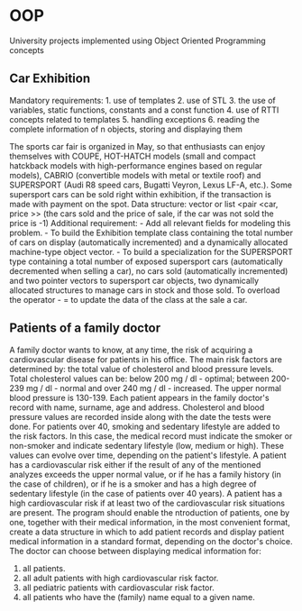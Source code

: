 # OOP
University projects implemented using Object Oriented Programming concepts

## Car Exhibition

  Mandatory requirements:
    1. use of templates
    2. use of STL
    3. the use of variables, static functions, constants and a const function
    4. use of RTTI concepts related to templates
    5. handling exceptions
    6. reading the complete information of n objects, storing and displaying them

  The sports car fair is organized in May, so that enthusiasts can enjoy themselves
with COUPE, HOT-HATCH models (small and compact hatckback models with
high-performance engines based on regular models), CABRIO (convertible models with
metal or textile roof) and SUPERSPORT (Audi R8 speed cars, Bugatti
Veyron, Lexus LF-A, etc.). Some supersport cars can be sold right within
exhibition, if the transaction is made with payment on the spot.
  Data structure: vector or list <pair <car, price >> (the cars sold and the price of
sale, if the car was not sold the price is -1)
  Additional requirement:
    - Add all relevant fields for modeling this problem.
    - To build the Exhibition template class containing the total number of cars on display
    (automatically incremented) and a dynamically allocated machine-type object vector.
    - To build a specialization for the SUPERSPORT type containing a total number of
    exposed supersport cars (automatically decremented when selling a car), no cars
    sold (automatically incremented) and two pointer vectors to supersport car objects,
    two dynamically allocated structures to manage cars in stock and those
    sold. To overload the operator - = to update the data of the class at the sale
    a car.

## Patients of a family doctor

  A family doctor wants to know, at any time, the risk of acquiring a cardiovascular disease for patients in his office. The main risk factors are determined by: the total value of cholesterol and blood pressure levels. Total cholesterol values can be: below 200 mg / dl - optimal; between 200-239 mg / dl - normal and over 240 mg / dl - increased. The upper normal blood pressure is 130-139. Each patient appears in the family doctor's record with name, surname, age and address. Cholesterol and blood pressure values are recorded inside along with the date the tests were done.
  For patients over 40, smoking and sedentary lifestyle are added to the risk factors. In this case, the medical record must indicate the smoker or non-smoker and indicate sedentary lifestyle (low, medium or high). These values can evolve over time, depending on the patient's lifestyle.
  A patient has a cardiovascular risk either if the result of any of the mentioned analyzes exceeds the upper normal value, or if he has a family history (in the case of children), or if he is a smoker and has a high degree of sedentary lifestyle (in the case of patients over 40 years). A patient has a high cardiovascular risk if at least two of the cardiovascular risk situations are present.
  The program should enable the ntroduction of patients, one by one, together with their medical information, in the most convenient format, create a data structure in which to add patient records and display patient medical information in a standard format, depending on the doctor's choice.
  The doctor can choose between displaying medical information for:
  1. all patients.
  2. all adult patients with high cardiovascular risk factor.
  3. all pediatric patients with cardiovascular risk factor.
  4. all patients who have the (family) name equal to a given name.
